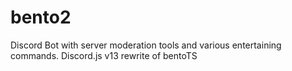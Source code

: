 # bento2
Discord Bot with server moderation tools and various entertaining commands. Discord.js v13 rewrite of bentoTS
